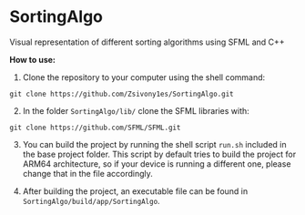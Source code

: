 # SortingAlgo
Visual representation of different sorting algorithms using SFML and C++


**How to use:**

1. Clone the repository to your computer using the shell command:
```
git clone https://github.com/Zsivony1es/SortingAlgo.git
```
2. In the folder `SortingAlgo/lib/` clone the SFML libraries with:
```
git clone https://github.com/SFML/SFML.git
```
3. You can build the project by running the shell script `run.sh` included in the base project folder.
This script by default tries to build the project for ARM64 architecture, so if your device is running a different
one, please change that in the file accordingly.

4. After building the project, an executable file can be found in `SortingAlgo/build/app/SortingAlgo`.
